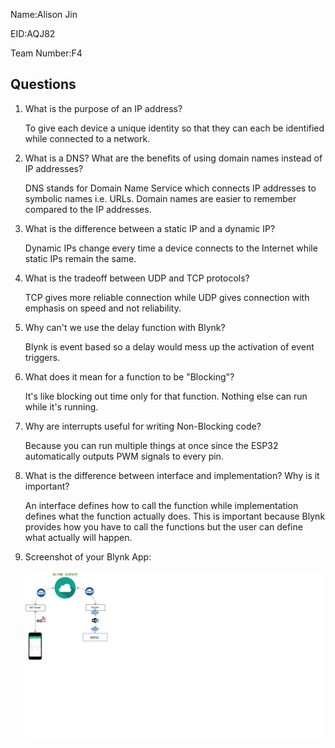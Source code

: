 Name:Alison Jin

EID:AQJ82

Team Number:F4

## Questions

1. What is the purpose of an IP address?

   To give each device a unique identity so that they can each be identified while connected to a network.

2. What is a DNS? What are the benefits of using domain names instead of IP addresses?

    DNS stands for Domain Name Service which connects IP addresses to symbolic names i.e. URLs. Domain names are easier to remember compared to the IP addresses.

3. What is the difference between a static IP and a dynamic IP?

   Dynamic IPs change every time a device connects to the Internet while static IPs remain the same.

4. What is the tradeoff between UDP and TCP protocols?

    TCP gives more reliable connection while UDP gives connection with emphasis on speed and not reliability.

5. Why can't we use the delay function with Blynk?

    Blynk is event based so a delay would mess up the activation of event triggers.

6. What does it mean for a function to be "Blocking"?

    It's like blocking out time only for that function. Nothing else can run while it's running.

7. Why are interrupts useful for writing Non-Blocking code?

    Because you can run multiple things at once since the ESP32 automatically outputs PWM signals to every pin.

8. What is the difference between interface and implementation? Why is it important?

   An interface defines how to call the function while implementation defines what the function actually does. This is important because Blynk provides how you have to call the functions but the user can define what actually will happen.

9. Screenshot of your Blynk App:

    ![your image here->](img/BlockDiagram.png)
